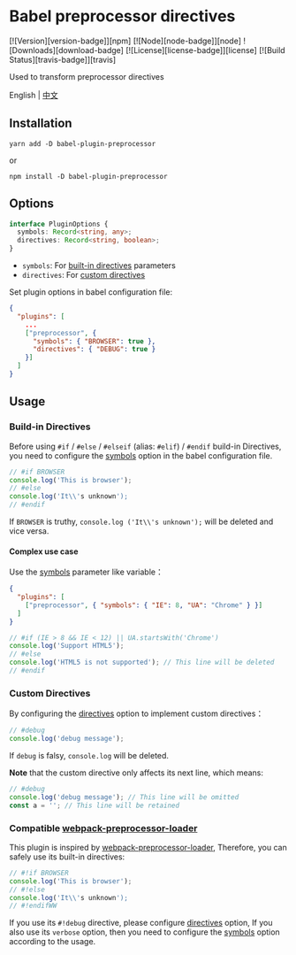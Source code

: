 # Babel preprocessor directives

[![Version][version-badge]][npm]
[![Node][node-badge]][node]
![Downloads][download-badge]
[![License][license-badge]][license]
[![Build Status][travis-badge]][travis]

Used to transform preprocessor directives

English | [中文](#README_zh_CN.md) 

## Installation

```
yarn add -D babel-plugin-preprocessor
```

or

```
npm install -D babel-plugin-preprocessor
```

## Options

```ts
interface PluginOptions {
  symbols: Record<string, any>;
  directives: Record<string, boolean>;
}
```

- `symbols`: For [built-in directives](#Build-in-Directives) parameters
- `directives`: For [custom directives](#Custom-Directives)

Set plugin options in babel configuration file:

```json
{
  "plugins": [
    ...
    ["preprocessor", {
      "symbols": { "BROWSER": true },
      "directives": { "DEBUG": true }
    }]
  ]
}
```

## Usage

### Build-in Directives

Before using `#if` / `#else` / `#elseif` (alias: `#elif`) / `#endif` build-in Directives, you need to configure the [symbols](#Options) option in the babel configuration file.

```js
// #if BROWSER
console.log('This is browser');
// #else
console.log('It\\'s unknown');
// #endif
```
If `BROWSER` is truthy, `console.log ('It\\'s unknown');` will be deleted and vice versa.

#### Complex use case

Use the [symbols](#Options) parameter like variable：

```json
{
  "plugins": [
    ["preprocessor", { "symbols": { "IE": 8, "UA": "Chrome" } }]
  ]
}
```

```js
// #if (IE > 8 && IE < 12) || UA.startsWith('Chrome')
console.log('Support HTML5');
// #else
console.log('HTML5 is not supported'); // This line will be deleted
// #endif
```

### Custom Directives

By configuring the [directives](#Options) option to implement custom directives：

```js
// #debug
console.log('debug message');
```
If `debug` is falsy, `console.log` will be deleted.  

**Note** that the custom directive only affects its next line, which means:

```js
// #debug
console.log('debug message'); // This line will be omitted
const a = ''; // This line will be retained
```

### Compatible [webpack-preprocessor-loader](https://github.com/afterwind-io/preprocessor-loader)

This plugin is inspired by [webpack-preprocessor-loader](https://github.com/afterwind-io/preprocessor-loader), Therefore, you can safely use its built-in directives:

```js
// #!if BROWSER
console.log('This is browser');
// #!else
console.log('It\\'s unknown');
// #!endifWW
```

If you use its `#!debug` directive, please configure [directives](#Options) option, If you also use its `verbose` option, then you need to configure the [symbols](#Options) option according to the usage.
